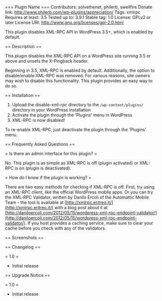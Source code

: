 === Plugin Name ===
Contributors: solvethenet, philerb, swellfire
Donate link: http://www.philerb.com/wp-plugins/appreciation/
Tags: xmlrpc
Requires at least: 3.5
Tested up to: 3.9.1
Stable tag: 1.0
License: GPLv2 or later
License URI: http://www.gnu.org/licenses/gpl-2.0.html

This plugin disables XML-RPC API in WordPress 3.5+, which is enabled by default.

== Description ==

This plugin disables the XML-RPC API on a WordPress site running 3.5 or above and unsets the X-Pingback header.

Beginning in 3.5, XML-RPC is enabled by default. Additionally, the option to disable/enable XML-RPC was removed. For various reasons, site owners may wish to disable this functionality. This plugin provides an easy way to do so.

== Installation ==

1. Upload the disable-xml-rpc directory to the `/wp-content/plugins/` directory in your WordPress installation
2. Activate the plugin through the 'Plugins' menu in WordPress
3. XML-RPC is now disabled!

To re-enable XML-RPC, just deactivate the plugin through the 'Plugins' menu.

== Frequently Asked Questions ==

= Is there an admin interface for this plugin? =

No. This plugin is as simple as XML-RPC is off (plugin activated) or XML-RPC is on (plugin is deactivated).

= How do I know if the plugin is working? =

There are two easy methods for checking if XML-RPC is off. First, try using an XML-RPC client, like the official WordPress mobile apps. Or you can try the XML-RPC Validator, written by Danilo Ercoli of the Automattic Mobile Team - the tool is available at [http://xmlrpc.eritreo.it/](http://xmlrpc.eritreo.it/) with a blog post about it at [http://daniloercoli.com/2012/05/15/wordpress-xml-rpc-endpoint-validator/](http://daniloercoli.com/2012/05/15/wordpress-xml-rpc-endpoint-validator/). If you host provides a caching service, make sure to clear your cache before you check with any of the validators.

== Screenshots ==

== Changelog ==

= 1.0 =
* Initial release

== Upgrade Notice ==

= 1.0 =
* Initial release
